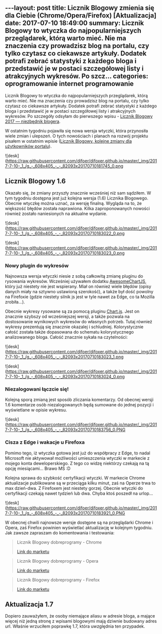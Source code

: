 ﻿---layout:     post
title:      Licznik Blogowy zmienia się dla Ciebie (Chrome/Opera/Firefox) [Aktualizacja]
date:       2017-07-10 18:49:00
summary:    Licznik Blogowy to wtyczka do najpopularniejszych przeglądarek, którą warto mieć. Nie ma znaczenia czy prowadzisz blog na portalu, czy tylko czytasz co ciekawsze artykuły. Dodatek potrafi zebrać statystyki z każdego bloga i przedstawić je w postaci szczegółowej listy i atrakcyjnych wykresów. Po szcz...
categories: oprogramowanie internet programowanie
---



Licznik Blogowy to wtyczka do najpopularniejszych przeglądarek, którą warto mieć. Nie ma znaczenia czy prowadzisz blog na portalu, czy tylko czytasz co ciekawsze artykuły. Dodatek potrafi zebrać statystyki z każdego bloga i przedstawić je w postaci szczegółowej listy i atrakcyjnych wykresów. Po szczegóły odsyłam do pierwszego wpisu - [Licznik Blogowy 2017 — niezbędnik blogera](https://www.dobreprogramy.pl/djfoxer/Licznik-Blogowy-2017-niezbednik-blogera-ChromeOperaFirefox,81509.html).

W ostatnim tygodniu pojawiła się nowa wersja wtyczki, która przynosiła wiele zmian i ulepszeń. O tych nowościach i planach na rozwój projektu pisałem w ostatnim wpisie ([Licznik Blogowy, kolejne zmiany dla użytkowników portalu](https://www.dobreprogramy.pl/djfoxer/Licznik-Blogowy-kolejne-zmiany-dla-uzytkownikow-portalu-ChromeOperaFirefox,81944.html)).



![desk](https://raw.githubusercontent.com/djfoer/djfoxer.github.io/master/_img/2017-7-10-_1_/g_-_608x405_-_-_82093x20170710181745_0.png





## Licznik Blogowy 1.6



Okazało się, że zmiany przyszły znacznie wcześniej niż sam sądziłem. W tym tygodniu dostępna jest już kolejna wersja (1.6) Licznika Blogowego. Obecnie wtyczkę można uznać, za wersję finalną. Wygląda na to, że większość błędów została naprawiona. Kilka zaproponowanych nowości również zostało naniesionych na aktualne wydanie.



![desk](https://raw.githubusercontent.com/djfoer/djfoxer.github.io/master/_img/2017-7-10-_1_/g_-_608x405_-_-_82093x20170710183022_0.png




![desk](https://raw.githubusercontent.com/djfoer/djfoxer.github.io/master/_img/2017-7-10-_1_/g_-_608x405_-_-_82093x20170710183023_0.png





### Nowy plugin do wykresów



Najnowsza wersja wtyczki niesie z sobą całkowitą zmianę pluginu do rysowania wykresów. Wcześniej używałem dodatku [AwesomeChartJS](https://cyberpython.github.io/AwesomeChartJS/), który już niestety nie jest wspierany. Miał on również wiele błędów (opisy danych miały na sztywno ustawioną szerokość), a także był dość powolny na Firefoxie (gdzie niestety silnik js jest w tyle nawet za Edge, co ta Mozilla zrobiła...). 

Obecnie wykresy rysowane są za pomocą pluginu [Chart.js](http://www.chartjs.org/). Jest on znacznie szybszy od wcześniejszej wersji, a także pozwala na dostosowanie wynikowych wykresów do własnych potrzeb. Tutaj również wykresy prezentują się znacznie okazalej i schludniej. Kolorystycznie całość została także dopasowana do schematu kolorystycznego analizowanego bloga. Całość znacznie sykała na czytelności:



![desk](https://raw.githubusercontent.com/djfoer/djfoxer.github.io/master/_img/2017-7-10-_1_/g_-_608x405_-_-_82093x20170710183023_1.png




![desk](https://raw.githubusercontent.com/djfoer/djfoxer.github.io/master/_img/2017-7-10-_1_/g_-_608x405_-_-_82093x20170710183024_0.png





### Niezalogowani łączcie się!


Kolejną sporą zmianą jest sposób zliczania komentarzy. Od obecnej wersji 1.6 komentarze osób niezalogowanych będą sumowane do jednej pozycji i wyświetlane w opisie wykresu.


![desk](https://raw.githubusercontent.com/djfoer/djfoxer.github.io/master/_img/2017-7-10-_1_/g_-_608x405_-_-_82093x20170710183756_0.PNG





### Cisza z Edge i wakacje u Firefoxa

 
Pomimo tego, iż wtyczka gotowa jest już do współpracy z Edge, to nadal Microsoft nie aktywował możliwości umieszczenia wtyczki w markecie z mojego konta deweloperskiego. Z tego co widzę niektórzy czekają na tą opcję miesiącami... Brawo MS :D

Kolejna sprawa do szybkość certyfikacji wtyczki. W markecie Chrome aktualizacje publikowane są w przeciąga kilku minut, zaś na Operze trwa to max dzień-dwa. Z Firefoxem jest niestety gorzej. Obecnie wtyczki do certyfikacji czekają nawet tydzień lub dwa. Chyba ktoś poszedł na urlop...


![desk](https://raw.githubusercontent.com/djfoer/djfoxer.github.io/master/_img/2017-7-10-_1_/g_-_608x405_-_-_82093x20170710183921_0.PNG



W obecnej chwili najnowsze wersje dostępne są na przeglądarki Chrome i Opera, zaś Firefox powinien wyświetlać aktualizację w kolejnym tygodniu. Jak zawsze zapraszam do komentowania i testowania:



<blockquote>
<p>Licznik Blogowy dobreprogramy - Chrome

[Link do marketu](https://chrome.google.com/webstore/detail/licznik-blogowy-dobreprog/omplpihocnjpfdjkmdabalakfiebefpp?hl=pl)



</p>
</blockquote>


<blockquote>
<p>Licznik Blogowy dobreprogramy - Opera

[Link do marketu](https://addons.opera.com/pl/extensions/details/licznik-blogowy-dobreprogramy/)



</p>
</blockquote>



<blockquote>
<p>Licznik Blogowy dobreprogramy - Firefox

[Link do marketu](https://addons.mozilla.org/pl/firefox/addon/licznik-blogowy-dobreprogramy/)

</p>
</blockquote>



## Aktualizacja 1.7


Dopiero zauważyłem, że osoby niemające aliasu w adresie bloga, a mające więcej niż jedną stronę z wpisami blogowymi mają dziwnie budowany adres url. Właśnie wrzuciłem poprawkę 1.7, która uwzględnia ten przypadek.